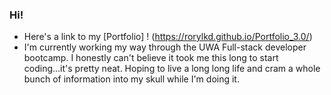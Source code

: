 ### Hi!

- Here's a link to my [Portfolio] ! (https://rorylkd.github.io/Portfolio_3.0/) 
- I'm currently working my way through the UWA Full-stack developer bootcamp. I honestly can't believe it took me this long to start coding...it's pretty neat. Hoping to live a long long life and cram a whole bunch of information into my skull while I'm doing it.
